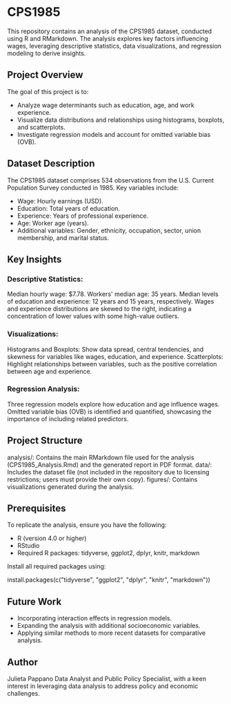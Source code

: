 # CPS1985
This repository contains an analysis of the CPS1985 dataset, conducted using R and RMarkdown. The analysis explores key factors influencing wages, leveraging descriptive statistics, data visualizations, and regression modeling to derive insights.

## Project Overview
The goal of this project is to:
* Analyze wage determinants such as education, age, and work experience.
* Visualize data distributions and relationships using histograms, boxplots, and scatterplots.
* Investigate regression models and account for omitted variable bias (OVB).

## Dataset Description
The CPS1985 dataset comprises 534 observations from the U.S. Current Population Survey conducted in 1985. Key variables include:
* Wage: Hourly earnings (USD).
* Education: Total years of education.
* Experience: Years of professional experience.
* Age: Worker age (years).
* Additional variables: Gender, ethnicity, occupation, sector, union membership, and marital status.

## Key Insights
### Descriptive Statistics:
Median hourly wage: $7.78.
Workers' median age: 35 years.
Median levels of education and experience: 12 years and 15 years, respectively.
Wages and experience distributions are skewed to the right, indicating a concentration of lower values with some high-value outliers.

### Visualizations:
Histograms and Boxplots: Show data spread, central tendencies, and skewness for variables like wages, education, and experience.
Scatterplots: Highlight relationships between variables, such as the positive correlation between age and experience.

### Regression Analysis:
Three regression models explore how education and age influence wages.
Omitted variable bias (OVB) is identified and quantified, showcasing the importance of including related predictors.

## Project Structure
analysis/: Contains the main RMarkdown file used for the analysis (CPS1985_Analysis.Rmd) and the generated report in PDF format.
data/: Includes the dataset file (not included in the repository due to licensing restrictions; users must provide their own copy).
figures/: Contains visualizations generated during the analysis.

## Prerequisites
To replicate the analysis, ensure you have the following:

* R (version 4.0 or higher)
* RStudio
* Required R packages: tidyverse, ggplot2,  dplyr, knitr,  markdown

Install all required packages using:

install.packages(c("tidyverse", "ggplot2", "dplyr", "knitr", "markdown"))

## Future Work
* Incorporating interaction effects in regression models.
* Expanding the analysis with additional socioeconomic variables.
* Applying similar methods to more recent datasets for comparative analysis.

## Author
Julieta Pappano
Data Analyst and Public Policy Specialist, with a keen interest in leveraging data analysis to address policy and economic challenges.

